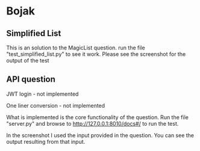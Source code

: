 # Bojak

## Simplified List
This is an solution to the MagicList question. run the file "test_simplified_list.py" to see it work.
Please see the screenshot for the output of the test

## API question
JWT login - not implemented 

One liner conversion - not implemented

What is implemented is the core functionality of the question. Run the file "server.py" and browse to http://127.0.0.1:8010/docs#/ to run the test.

In the screenshot I used the input provided in the question. You can see the output resulting from that input.
